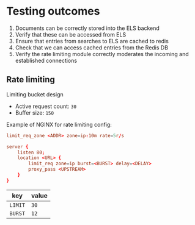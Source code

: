 # Testing outcomes

1. Documents can be correctly stored into the ELS backend
2. Verify that these can be accessed from ELS
3. Ensure that entries from searches to ELS are cached to redis
4. Check that we can access cached entries from the Redis DB
5. Verify the rate limiting module correctly moderates the incoming and established connections

## Rate limiting

Limiting bucket design

* Active request count: `30`
* Buffer size: `150`

Example of NGINX for rate limiting config:

```conf
limit_req_zone <ADDR> zone=ip:10m rate=5r/s

server {
    listen 80;
    location <URL> {
        limit_req zone=ip burst=<BURST> delay=<DELAY>
        proxy_pass <UPSTREAM>
    }
}
```

| key     | value |
|---------|-------|
| `LIMIT` | `30`  |
| `BURST` | `12`  |
